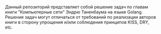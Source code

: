 Данный репозиторий представляет собой решение задач по главам книги 
"Компьютерные сети" Эндрю Таненбаума на языке Golang. Решения задач могут отличаться от требований
по реализации авторов книги в сторону упрощения и/или соблюдения принципов KISS, DRY, etc.